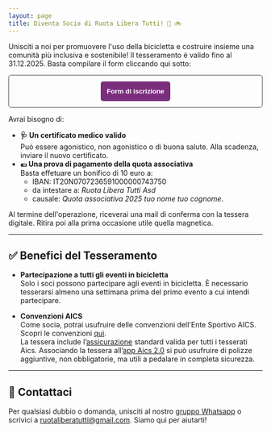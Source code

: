 ```yaml
---
layout: page
title: Diventa Sociə di Ruota Libera Tutti! 🚀 🚲
---
```


Unisciti a noi per promuovere l'uso della bicicletta e costruire insieme una comunità più inclusiva e sostenibile! Il tesseramento è valido fino al 31.12.2025. Basta compilare il form cliccando qui sotto:

<div style="    display: flex;justify-content: center;padding: 12px;border: solid 1px #444;border-radius: 5px;">
    <a href="https://114mch5e.forms.app/ruota-libera-tutti">
        <button style="cursor: pointer;border-radius: 5px;background: #7a2f7d;border: none;color: white;font-weight: bold;padding: 12px;">
            Form di iscrizione
        </button>
    </a>
</div>

Avrai bisogno di:
- **🩺 Un certificato medico valido**\
Può essere agonistico, non agonistico o di buona salute. Alla scadenza, inviare il nuovo certificato.
- **💶 Una prova di pagamento della quota associativa**\
Basta effetuare un bonifico di 10 euro a:
    - IBAN: IT20N0707236591000000743750
    - da intestare a: *Ruota Libera Tutti Asd*
    - causale: *Quota associativa 2025 tuo nome tuo cognome*.

Al termine dell'operazione, riceverai una mail di conferma con la tessera digitale. Ritira poi alla prima occasione utile quella magnetica.

----

## **✅ Benefici del Tesseramento**
- **Partecipazione a tutti gli eventi in bicicletta**\
Solo i soci possono partecipare agli eventi in bicicletta. È necessario tesserarsi almeno una settimana prima del primo evento a cui intendi partecipare.

- **Convenzioni AICS**\
Come sociə, potrai usufruire delle convenzioni dell'Ente Sportivo AICS. Scopri le convenzioni [qui](https://www.aics.it/convenzioni/).\
La tessera include l’[assicurazione](https://www.aics.it/assicurazione/) standard valida per tutti i tesserati Aics. Associando la tessera all’[app Aics 2.0](https://www.aics.it/app2/) si può usufruire di polizze aggiuntive, non obbligatorie, ma utili a pedalare in completa sicurezza.

----

## **💬 Contattaci**
Per qualsiasi dubbio o domanda, unisciti al nostro [gruppo Whatsapp](https://chat.whatsapp.com/L0AhkPWrf7PKQyTK6Fuf16) o scrivici a [ruotaliberatutti@gmail.com](https://ruota-libera-tutti.github.io/ruotaliberatutti@gmail.com). Siamo qui per aiutarti!
